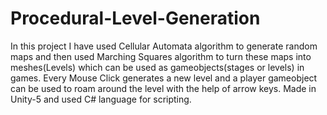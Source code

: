 # Procedural-Level-Generation
In this project I have used Cellular Automata algorithm to generate random maps and then used Marching Squares algorithm to turn these maps into meshes(Levels) which can be used as gameobjects(stages or levels) in games. 
Every Mouse Click generates a new level and a player gameobject can be used to roam around the level with the help of arrow keys.
Made in Unity-5 and used C# language for scripting.

